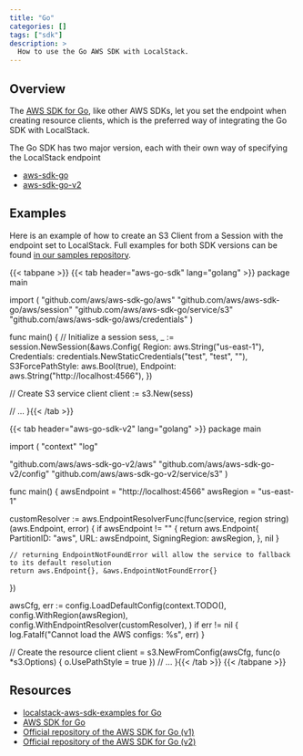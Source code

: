 ```yaml
---
title: "Go"
categories: []
tags: ["sdk"]
description: >
  How to use the Go AWS SDK with LocalStack.
---
```


## Overview

The [AWS SDK for Go](https://aws.amazon.com/sdk-for-go/), like other AWS SDKs, let you set the endpoint when creating resource clients,
which is the preferred way of integrating the Go SDK with LocalStack.

The Go SDK has two major version, each with their own way of specifying the LocalStack endpoint

* [aws-sdk-go](https://github.com/aws/aws-sdk-go)
* [aws-sdk-go-v2](https://github.com/aws/aws-sdk-go-v2)

## Examples

Here is an example of how to create an S3 Client from a Session with the endpoint set to LocalStack.
Full examples for both SDK versions can be found [in our samples repository](https://github.com/localstack/localstack-aws-sdk-examples/tree/main/go).

{{< tabpane >}}
{{< tab header="aws-go-sdk" lang="golang" >}}
package main

import (
    "github.com/aws/aws-sdk-go/aws"
    "github.com/aws/aws-sdk-go/aws/session"
    "github.com/aws/aws-sdk-go/service/s3"
    "github.com/aws/aws-sdk-go/aws/credentials"
)

func main() {
  // Initialize a session
  sess, _ := session.NewSession(&aws.Config{
    Region:           aws.String("us-east-1"),
    Credentials:      credentials.NewStaticCredentials("test", "test", ""),
    S3ForcePathStyle: aws.Bool(true),
    Endpoint:         aws.String("http://localhost:4566"),
  })

  // Create S3 service client
  client := s3.New(sess)

  // ...
}{{< /tab >}}

{{< tab header="aws-go-sdk-v2" lang="golang" >}}
package main

import (
  "context"
  "log"

  "github.com/aws/aws-sdk-go-v2/aws"
  "github.com/aws/aws-sdk-go-v2/config"
  "github.com/aws/aws-sdk-go-v2/service/s3"
)

func main() {
  awsEndpoint = "http://localhost:4566"
  awsRegion = "us-east-1"

  customResolver := aws.EndpointResolverFunc(func(service, region string) (aws.Endpoint, error) {
    if awsEndpoint != "" {
      return aws.Endpoint{
        PartitionID:   "aws",
        URL:           awsEndpoint,
        SigningRegion: awsRegion,
      }, nil
    }

    // returning EndpointNotFoundError will allow the service to fallback to its default resolution
    return aws.Endpoint{}, &aws.EndpointNotFoundError{}
  })

  awsCfg, err := config.LoadDefaultConfig(context.TODO(),
    config.WithRegion(awsRegion),
    config.WithEndpointResolver(customResolver),
  )
  if err != nil {
    log.Fatalf("Cannot load the AWS configs: %s", err)
  }

  // Create the resource client
  client = s3.NewFromConfig(awsCfg, func(o *s3.Options) {
    o.UsePathStyle = true
  })
  // ...
}{{< /tab >}}
{{< /tabpane >}}



## Resources

* [localstack-aws-sdk-examples for Go](https://github.com/localstack/localstack-aws-sdk-examples/tree/main/go)
* [AWS SDK for Go](https://aws.amazon.com/sdk-for-go/)
* [Official repository of the AWS SDK for Go (v1)](https://github.com/aws/aws-sdk-go)
* [Official repository of the AWS SDK for Go (v2)](https://github.com/aws/aws-sdk-go-v2)
